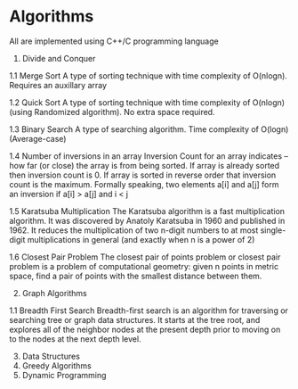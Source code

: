 # Algorithms
All are implemented using C++/C programming language
1. Divide and Conquer

  1.1 Merge Sort 
      A type of sorting technique with time complexity of O(nlogn). Requires an auxillary array 
      
  1.2 Quick Sort 
      A type of sorting technique with time complexity of O(nlogn) (using Randomized algorithm). No extra space required. 
      
  1.3 Binary Search
      A type of searching algorithm. Time complexity of O(logn) (Average-case)
      
  1.4 Number of inversions in an array 
      Inversion Count for an array indicates – how far (or close) the array is from being sorted. If array is already sorted then             inversion count is 0. If array is sorted in reverse order that inversion count is the maximum. Formally speaking, two elements           a[i] and a[j] form an inversion if a[i] > a[j] and i < j
      
  1.5 Karatsuba Multiplication 
      The Karatsuba algorithm is a fast multiplication algorithm. It was discovered by Anatoly Karatsuba in 1960 and published in 1962.       It reduces the multiplication of two n-digit numbers to at most single-digit multiplications in general (and exactly when n is a         power of 2)
      
  1.6 Closest Pair Problem
      The closest pair of points problem or closest pair problem is a problem of computational geometry: given n points in metric space,       find a pair of points with the smallest distance between them.
      
2. Graph Algorithms

  1.1 Breadth First Search
      Breadth-first search is an algorithm for traversing or searching tree or graph data structures. It starts at the tree root, and         explores all of the neighbor nodes at the present depth prior to moving on to the nodes at the next depth level.

3. Data Structures 
4. Greedy Algorithms
5. Dynamic Programming
